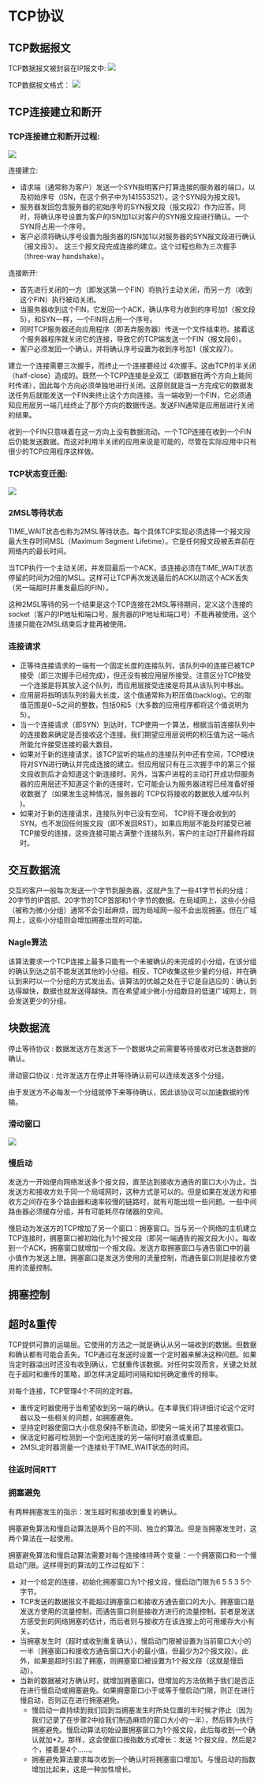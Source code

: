 # TCP协议

## TCP数据报文

TCP数据报文被封装在IP报文中:
![](./pic/tcp_ip_package.jpg)

TCP数据报文格式：
![](./pic/tcp_package.jpg)

## TCP连接建立和断开

### TCP连接建立和断开过程:
![](./pic/tcp_connecting.jpg)

连接建立:
+ 请求端（通常称为客户）发送一个SYN指明客户打算连接的服务器的端口，以及初始序号（ISN，在这个例子中为141553521）。这个SYN段为报文段1。
+ 服务器发回包含服务器的初始序号的SYN报文段（报文段2）作为应答。同时，将确认序号设置为客户的ISN加1以对客户的SYN报文段进行确认。一个SYN将占用一个序号。
+ 客户必须将确认序号设置为服务器的ISN加1以对服务器的SYN报文段进行确认（报文段3）。
这三个报文段完成连接的建立。这个过程也称为三次握手（three-way handshake）。

连接断开:
+ 首先进行关闭的一方（即发送第一个FIN）将执行主动关闭，而另一方（收到这个FIN）执行被动关闭。
+ 当服务器收到这个FIN，它发回一个ACK，确认序号为收到的序号加1（报文段5）。和SYN一样，一个FIN将占用一个序号。
+ 同时TCP服务器还向应用程序（即丢弃服务器）传送一个文件结束符。接着这个服务器程序就关闭它的连接，导致它的TCP端发送一个FIN（报文段6）。
+ 客户必须发回一个确认，并将确认序号设置为收到序号加1（报文段7）。

建立一个连接需要三次握手，而终止一个连接要经过 4次握手。这由TCP的半关闭（half-close）造成的。既然一个TCPP连接是全双工（即数据在两个方向上能同时传递），因此每个方向必须单独地进行关闭。这原则就是当一方完成它的数据发送任务后就能发送一个FIN来终止这个方向连接。当一端收到一个FIN，它必须通知应用层另一端几经终止了那个方向的数据传送。发送FIN通常是应用层进行关闭的结果。

收到一个FIN只意味着在这一方向上没有数据流动。一个TCP连接在收到一个FIN后仍能发送数据。而这对利用半关闭的应用来说是可能的，尽管在实际应用中只有很少的TCP应用程序这样做。

### TCP状态变迁图:
![](./pic/tcp_status_change.jpg)

### 2MSL等待状态
TIME_WAIT状态也称为2MSL等待状态。每个具体TCP实现必须选择一个报文段最大生存时间MSL（Maximum Segment Lifetime）。它是任何报文段被丢弃前在网络内的最长时间。

当TCP执行一个主动关闭，并发回最后一个ACK，该连接必须在TIME_WAIT状态停留的时间为2倍的MSL。这样可让TCP再次发送最后的ACK以防这个ACK丢失（另一端超时并重发最后的FIN）。

这种2MSL等待的另一个结果是这个TCP连接在2MSL等待期间，定义这个连接的socket（客户的IP地址和端口号，服务器的IP地址和端口号）不能再被使用。这个连接只能在2MSL结束后才能再被使用。

### 连接请求

+ 正等待连接请求的一端有一个固定长度的连接队列，该队列中的连接已被TCP接受（即三次握手已经完成），但还没有被应用层所接受。注意区分TCP接受一个连接是将其放入这个队列，而应用层接受连接是将其从该队列中移出。
+ 应用层将指明该队列的最大长度，这个值通常称为积压值(backlog)。它的取值范围是0~5之间的整数，包括0和5（大多数的应用程序都将这个值说明为5）。
+ 当一个连接请求（即SYN）到达时，TCP使用一个算法，根据当前连接队列中的连接数来确定是否接收这个连接。我们期望应用层说明的积压值为这一端点所能允许接受连接的最大数目。
+ 如果对于新的连接请求，该TCP监听的端点的连接队列中还有空间，TCP模块将对SYN进行确认并完成连接的建立。但应用层只有在三次握手中的第三个报文段收到后才会知道这个新连接时。另外，当客户进程的主动打开成功但服务器的应用层还不知道这个新的连接时，它可能会认为服务器进程已经准备好接收数据了（如果发生这种情况，服务器的 TCP仅将接收的数据放入缓冲队列 )。
+ 如果对于新的连接请求，连接队列中已没有空间， TCP将不理会收到的SYN。也不发回任何报文段（即不发回RST）。如果应用层不能及时接受已被TCP接受的连接，这些连接可能占满整个连接队列，客户的主动打开最终将超时。

## 交互数据流

交互的客户一般每次发送一个字节到服务器，这就产生了一些41字节长的分组：20字节的IP首部、20字节的TCP首部和1个字节的数据。在局域网上，这些小分组（被称为微小分组）通常不会引起麻烦，因为局域网一般不会出现拥塞。但在广域网上，这些小分组则会增加拥塞出现的可能。

### Nagle算法

该算法要求一个TCP连接上最多只能有一个未被确认的未完成的小分组，在该分组的确认到达之前不能发送其他的小分组。相反，TCP收集这些少量的分组，并在确认到来时以一个分组的方式发出去。该算法的优越之处在于它是自适应的：确认到达得越快，数据也就发送得越快。而在希望减少微小分组数目的低速广域网上，则会发送更少的分组。

## 块数据流

停止等待协议 : 数据发送方在发送下一个数据块之前需要等待接收对已发送数据的确认。

滑动窗口协议 : 允许发送方在停止并等待确认前可以连续发送多个分组。

由于发送方不必每发一个分组就停下来等待确认，因此该协议可以加速数据的传输。

### 滑动窗口

![](./pic/tcp_windows.jpg)

### 慢启动

发送方一开始便向网络发送多个报文段，直至达到接收方通告的窗口大小为止。当发送方和接收方处于同一个局域网时，这种方式是可以的。但是如果在发送方和接收方之间存在多个路由器和速率较慢的链路时，就有可能出现一些问题。一些中间路由器必须缓存分组，并有可能耗尽存储器的空间。 

慢启动为发送方的TCP增加了另一个窗口：拥塞窗口。当与另一个网络的主机建立TCP连接时，拥塞窗口被初始化为1个报文段（即另一端通告的报文段大小）。每收到一个ACK，拥塞窗口就增加一个报文段。发送方取拥塞窗口与通告窗口中的最小值作为发送上限。拥塞窗口是发送方使用的流量控制，而通告窗口则是接收方使用的流量控制。

## 拥塞控制

## 超时&重传

TCP提供可靠的运输层。它使用的方法之一就是确认从另一端收到的数据。但数据和确认都有可能会丢失。TCP通过在发送时设置一个定时器来解决这种问题。如果当定时器溢出时还没有收到确认，它就重传该数据。对任何实现而言，关键之处就在于超时和重传的策略，即怎样决定超时间隔和如何确定重传的频率。

对每个连接，TCP管理4个不同的定时器。
+ 重传定时器使用于当希望收到另一端的确认。在本章我们将详细讨论这个定时器以及一些相关的问题，如拥塞避免。
+ 坚持定时器使窗口大小信息保持不断流动，即使另一端关闭了其接收窗口。
+ 保活定时器可检测到一个空闲连接的另一端何时崩溃或重启。
+ 2MSL定时器测量一个连接处于TIME_WAIT状态的时间。

### 往返时间RTT

### 拥塞避免

有两种拥塞发生的指示：发生超时和接收到重复的确认。

拥塞避免算法和慢启动算法是两个目的不同、独立的算法。但是当拥塞发生时，这两个算法在一起使用。

拥塞避免算法和慢启动算法需要对每个连接维持两个变量：一个拥塞窗口和一个慢启动门限。这样得到的算法的工作过程如下：
+ 对一个给定的连接，初始化拥塞窗口为1个报文段，慢启动门限为6 5 5 3 5个字节。
+ TCP发送的数据报文不能超过拥塞窗口和接收方通告窗口的大小。拥塞窗口是发送方使用的流量控制，而通告窗口则是接收方进行的流量控制。前者是发送方感受到的网络拥塞的估计，而后者则与接收方在该连接上的可用缓存大小有关。
+ 当拥塞发生时（超时或收到重复确认），慢启动门限被设置为当前窗口大小的一半（拥塞窗口和接收方通告窗口大小的最小值，但最少为2个报文段）。此外，如果是超时引起了拥塞，则拥塞窗口被设置为1个报文段（这就是慢启动）。
+ 当新的数据被对方确认时，就增加拥塞窗口，但增加的方法依赖于我们是否正在进行慢启动或拥塞避免。如果拥塞窗口小于或等于慢启动门限，则正在进行慢启动，否则正在进行拥塞避免。
    + 慢启动一直持续到我们回到当拥塞发生时所处位置的半时候才停止（因为我们记录了在步骤2中给我们制造麻烦的窗口大小的一半），然后转为执行拥塞避免。慢启动算法初始设置拥塞窗口为1个报文段，此后每收到一个确认就加*2。那样，这会使窗口按指数方式增长：发送 1个报文段，然后是2个，接着是4个……。
    + 拥塞避免算法要求每次收到一个确认时将拥塞窗口增加1。与慢启动的指数增加比起来，这是一种加性增长。


